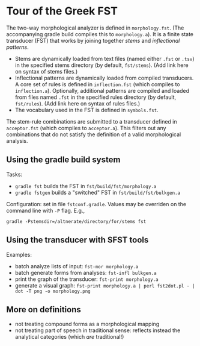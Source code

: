 
# Tour of the Greek FST


The two-way morphological analyzer is defined in `morphology.fst`. (The accompanying gradle build compiles this to `morphology.a`).  It is a finite state transducer (FST) that works by joining together *stems* and *inflectional patterns*.


- Stems are dynamically loaded from text files (named either `.fst` or `.tsv`) in the specified stems directory (by default, `fst/stems`).  (Add link here on syntax of stems files.)
- Inflectional patterns are dynamically loaded from compiled transducers.  A core set of rules is defined in `inflection.fst` (which compiles to `inflection.a`).  Optionally, additional patterns are compiled and loaded from files named `.fst` in the specified rules directory (by default, `fst/rules`). (Add link here on syntax of rules files.)
- The vocabulary used in the FST is defined in `symbols.fst`.

The stem-rule combinations are submitted to a transducer defined in `acceptor.fst` (which compiles to `acceptor.a`).  This filters out any combinations that do not satisfy the definition of a valid morphological analysis.





## Using the gradle build system

Tasks:

- `gradle fst` builds the FST in `fst/build/fst/morphology.a`
- `gradle fstgen` builds a "switched" FST in `fst/build/fst/bulkgen.a`

Configuration:  set in file `fstconf.gradle`.  Values may be overriden on the command line with `-P` flag. E.g.,

    gradle -Pstemsdir=/altnerate/directory/for/stems fst



## Using the transducer with SFST tools

Examples:

- batch analyze lists of input:  `fst-mor morphology.a`
- batch generate forms from analyses:  `fst-infl bulkgen.a`
- print the graph of the transducer: `fst-print morphology.a`
- generate a visual graph: `fst-print morphology.a | perl fst2dot.pl - | dot -T png -o morphology.png`


## More on definitions

- not treating compound forms as a morphological mapping
- not treating part of speech in traditional sense: reflects instead the analytical categories (which *are* traditional!)
